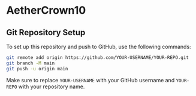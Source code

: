 # AetherCrown10

## Git Repository Setup

To set up this repository and push to GitHub, use the following commands:

```bash
git remote add origin https://github.com/YOUR-USERNAME/YOUR-REPO.git
git branch -M main
git push -u origin main
```

Make sure to replace `YOUR-USERNAME` with your GitHub username and `YOUR-REPO` with your repository name.